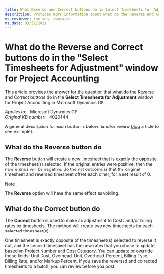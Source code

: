 ```yaml
---
title: What Reverse and Correct buttons do in Select Timesheets for Adjustment
description: Provides more information about what do the Reverse and Correct buttons do in the Select Timesheets for Adjustment window for Project Accounting in Microsoft Dynamics GP.
ms.reviewer: isolson, cwaswick
ms.date: 03/31/2021
---
```

# What do the Reverse and Correct buttons do in the "Select Timesheets for Adjustment" window for Project Accounting

This article provides the answer for the question that what do the Reverse and Correct buttons do in the **Select Timesheets for Adjustment** window for Project Accounting in Microsoft Dynamics GP.

_Applies to:_ &nbsp; Microsoft Dynamics GP  
_Original KB number:_ &nbsp; 4020444

A general description for each button is below: (and/or review [blog](https://community.dynamics.com/blogs/post/?postid=3abaf0bb-06ca-4ebf-add5-63c45a9520b4) article to see example).

## What do the Reverse button do

The **Reverse** button will create a new timesheet that is exactly the opposite of the timesheet(s) selected. If the original entries were positive, then the new entries will be negative. So the net outcome is that the original timesheet and reversed timesheet offset each other, for a net result of 0.

> [!NOTE]
> The **Reverse** option will have the same effect as voiding.

## What do the Correct button do

The **Correct** button is used to make an adjustment to Costs and/or billing rates on timesheets. The method will create two new timesheets for each selected timesheet(s).

One timesheet is exactly opposite of the timesheet(s) selected to reverse it out, and the second timesheet has the new rates that you chose to update based on Project Number and Cost Category. You can update or override these fields: Unit Cost, Overhead-Unit, Overhead-Percent, Billing Type, Billing Rate, and/or Markup Percent. If you save the reversed and corrected timesheets to a batch, you can review before you post.
